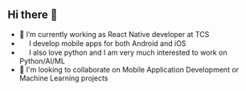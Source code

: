 ## Hi there 👋

- 🔭 I’m currently working as React Native developer at TCS
- <img src = "https://cdn0.iconfinder.com/data/icons/website-design-4/468/window_screen_with_mobile_icon-1024.png" width=15 height=15/> I develop mobile apps for both Android and iOS
- <img src = "https://cdn4.iconfinder.com/data/icons/logos-and-brands/512/267_Python_logo-512.png"  width=15 height=15/> I also love python and I am very much interested to work on Python/AI/ML
- 👯 I'm looking to collaborate on Mobile Application Development or Machine Learning projects

<!--
**Harshaapoorv/Harshaapoorv** is a ✨ _special_ ✨ repository because its `README.md` (this file) appears on your GitHub profile.

Here are some ideas to get you started:

- 🔭 I’m currently working on ...
- 🌱 I’m currently learning ...
- 👯 I’m looking to collaborate on ...
- 🤔 I’m looking for help with ...
- 💬 Ask me about ...
- 📫 How to reach me: ...
- 😄 Pronouns: ...
- ⚡ Fun fact: ...
-->
